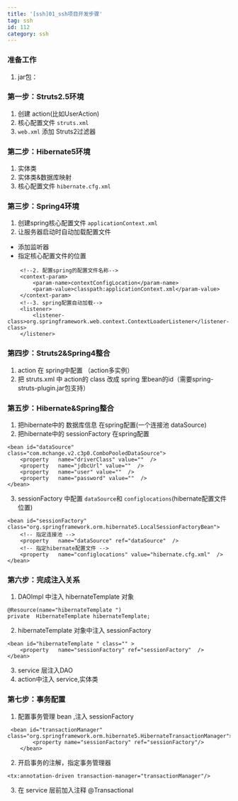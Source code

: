 ```yaml
---
title: '[ssh]01_ssh项目开发步骤'
tag: ssh
id: 112
category: ssh
---
```


### 准备工作

1. jar包：

### 第一步：Struts2.5环境

1. 创建 action(比如UserAction)
2. 核心配置文件 `struts.xml`
3. `web.xml` 添加 Struts2过滤器

### 第二步：Hibernate5环境

1. 实体类
2. 实体类&数据库映射
3. 核心配置文件 `hibernate.cfg.xml`

### 第三步：Spring4环境

1. 创建spring核心配置文件 `applicationContext.xml`
2. 让服务器启动时自动加载配置文件
- 添加监听器
- 指定核心配置文件的位置
```
    <!--2. 配置spring的配置文件名称-->
    <context-param>
        <param-name>contextConfigLocation</param-name>
        <param-value>classpath:applicationContext.xml</param-value>
    </context-param>
    <!--3. spring配置自动加载-->
    <listener>
        <listener-class>org.springframework.web.context.ContextLoaderListener</listener-class>
    </listener>
```

### 第四步：Struts2&Spring4整合

1. action 在 spring中配置 （action多实例）
2. 把 struts.xml 中 action的 class 改成 spring 里bean的id（需要spring-struts-plugin.jar包支持）

### 第五步：Hibernate&Spring整合

1. 把hibernate中的 数据库信息 在spring配置(一个连接池 dataSource)
2. 把hibernate中的 sessionFactory 在spring配置
```
<bean id="dataSource" class="com.mchange.v2.c3p0.ComboPooledDataSource">
	<property	name="driverClass" value=""  />
	<property	name="jdbcUrl" value=""  />
	<property	name="user" value=""  />
	<property	name="password" value=""  />
</bean>
```
3. sessionFactory 中配置 `dataSource`和 `configlocations`(hibernate配置文件位置) 

```
<bean id="sessionFactory" class="org.springframework.orm.hibernate5.LocalSessionFactoryBean">
	<!-- 指定连接池 -->
	<property	name="dataSource" ref="dataSource"  />
	<!-- 指定hibernate配置文件 -->
	<property	name="configlocations" value="hibernate.cfg.xml"  />
</bean>
```


### 第六步：完成注入关系

1. DAOImpl 中注入 hibernateTemplate 对象
```
@Resource(name="hibernateTemplate ")
private  HibernateTemplate hibernateTemplate;
```
2. hibernateTemplate 对象中注入 sessionFactory
```
<bean id="hibernateTemplate " class="" >
	<property	name="sessionFactory" ref="sessionFactory"  />
</bean>
```
3. service 层注入DAO
4. action中注入 service,实体类

### 第七步：事务配置

1. 配置事务管理 bean ,注入 sessionFactory
```
 <bean id="transactionManager" class="org.springframework.orm.hibernate5.HibernateTransactionManager">
        <property name="sessionFactory" ref="sessionFactory"/>
    </bean>
```
2. 开启事务的注解，指定事务管理器
```
<tx:annotation-driven transaction-manager="transactionManager"/>
```
3. 在 service 层前加入注释 @Transactional